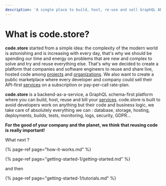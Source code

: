 ```yaml
---
description: 'A single place to build, host, re-use and sell GraphQL APIs services.'
---
```


# What is code.store?

**code.store** started from a simple idea: the complexity of the modern world is astonishing and is increasing with every day, that's why we should be spending our time and energy on problems that are new and complex to solve and try and reuse everything else. That's why we decided to create a platform that companies and software engineers to reuse and share live, hosted code among [projects](getting-started-1/getting-started.md#project) and [organizations](getting-started-1/getting-started.md#organization). We also want to create a public marketplace where every developer and company could sell their API-first [services](getting-started-1/getting-started.md#service) on a subscription or pay-per-call rate-plan.

**code.store** is a backend-as-a-service, a GraphQL schema-first platform where you can build, host, reuse and bill your [services](getting-started-1/getting-started.md#service). code.store is built to avoid developers work on anything but their code and business logic, we take care of absolutely everything we can : database, storage, hosting, deployments, builds, tests, monitoring, logs, security, GDPR... 

**For the good of your company and the planet, we think that reusing code is really important!**

What next ?

{% page-ref page="how-it-works.md" %}

{% page-ref page="getting-started-1/getting-started.md" %}

and then

{% page-ref page="getting-started-1/tutorials.md" %}




